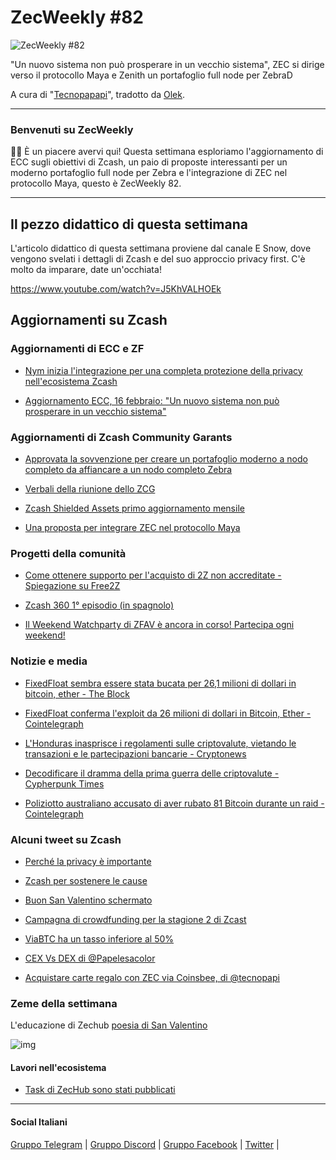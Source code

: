 # ZecWeekly #82

![ZecWeekly #82](https://substackcdn.com/image/fetch/f_auto,q_auto:good,fl_progressive:steep/https%3A%2F%2Fsubstack-post-media.s3.amazonaws.com%2Fpublic%2Fimages%2F9daf2a63-e52e-4f1c-8e90-a0eac85db61b_1704x928.gif)

"Un nuovo sistema non può prosperare in un vecchio sistema", ZEC si dirige verso il protocollo Maya e Zenith un portafoglio full node per ZebraD

A cura di "[Tecnopapapi](https://twitter.com/tecnopapapi)", tradotto da [Olek](https://twitter.com/an_Olek).

---

### Benvenuti su ZecWeekly

👋🏽 È un piacere avervi qui! Questa settimana esploriamo l'aggiornamento di ECC sugli obiettivi di Zcash, un paio di proposte interessanti per un moderno portafoglio full node per Zebra e l'integrazione di ZEC nel protocollo Maya, questo è ZecWeekly 82.

---

## Il pezzo didattico di questa settimana

L'articolo didattico di questa settimana proviene dal canale E Snow, dove vengono svelati i dettagli di Zcash e del suo approccio privacy first. C'è molto da imparare, date un'occhiata!

https://www.youtube.com/watch?v=J5KhVALHOEk

## Aggiornamenti su Zcash

### Aggiornamenti di ECC e ZF

- [Nym inizia l'integrazione per una completa protezione della privacy nell'ecosistema Zcash](https://blog.nymtech.net/nym-begins-integration-for-complete-privacy-protection-on-zcash-ecosystem-7452d1ea7141)

- [Aggiornamento ECC, 16 febbraio: "Un nuovo sistema non può prosperare in un vecchio sistema"](https://forum.zcashcommunity.com/t/ecc-update-for-feb-16-2025/46897)

### **Aggiornamenti di Zcash Community Garants**

- [Approvata la sovvenzione per creare un portafoglio moderno a nodo completo da affiancare a un nodo completo Zebra](https://forum.zcashcommunity.com/t/zenith-full-node-wallet/46523)

- [Verbali della riunione dello ZCG](https://forum.zcashcommunity.com/t/zcash-community-grants-meeting-minutes-2-5-2024/46881)

- [Zcash Shielded Assets primo aggiornamento mensile](https://forum.zcashcommunity.com/t/grant-update-zcash-shielded-assets-monthly-updates/41153)

- [Una proposta per integrare ZEC nel protocollo Maya](https://forum.zcashcommunity.com/t/transparent-shielded-dex-with-maya-protocol/46857)

### **Progetti della comunità**

- [Come ottenere supporto per l'acquisto di 2Z non accreditate - Spiegazione su Free2Z](https://free2z.cash/explainer/zpage/how-to-get-support-regarding-non-credited-2zs-purchase)

- [Zcash 360 1° episodio (in spagnolo)](https://x.com/yoditarX/status/1757540540445262022)

- [Il Weekend Watchparty di ZFAV è ancora in corso! Partecipa ogni weekend!](https://free2z.cash/ZFAVClub/broadcast)

### Notizie e media

- [FixedFloat sembra essere stata bucata per 26,1 milioni di dollari in bitcoin, ether - The Block](https://www.theblock.co/post/277959/fixedfloat-appears-to-have-been-exploited-for-26-1-million-in-bitcoin-ether)

- [FixedFloat conferma l'exploit da 26 milioni di dollari in Bitcoin, Ether - Cointelegraph](https://cointelegraph.com/news/fixed-float-confirms-26m-exploit-bitcoin-ether)

- [L'Honduras inasprisce i regolamenti sulle criptovalute, vietando le transazioni e le partecipazioni bancarie - Cryptonews](https://cryptonews.com/news/honduras-tightens-crypto-regulations-prohibits-bank-transactions-and-holdings.htm)

- [Decodificare il dramma della prima guerra delle criptovalute - Cypherpunk Times](https://www.cypherpunktimes.com/decoding-the-drama-of-the-first-crypto-war/)

- [Poliziotto australiano accusato di aver rubato 81 Bitcoin durante un raid - Cointelegraph](https://cointelegraph.com/news/australia-police-raid-bitcoin-hardware-wallet-trezor)

### Alcuni tweet su Zcash

- [Perché la privacy è importante](https://x.com/zcash/status/1758190240928272615)

- [Zcash per sostenere le cause](https://x.com/tecnopapapi/status/1756171948831154579)

- [Buon San Valentino schermato](https://x.com/zooko/status/1757883609724182677)

- [Campagna di crowdfunding per la stagione 2 di Zcast](https://x.com/ZcastEsp/status/1756482940895130038)

- [ViaBTC ha un tasso inferiore al 50%](https://x.com/jswihart/status/1756058002040213922)

- [CEX Vs DEX di @Papelesacolor](https://x.com/Lexaleth/status/1758837468164415901)

- [Acquistare carte regalo con ZEC via Coinsbee, di @tecnopapi](https://x.com/tecnopapapi/status/1757515516690710598)

### Zeme della settimana

L'educazione di Zechub [poesia di San Valentino](https://x.com/ZecHub/status/1757778459051364861)

![img](https://substackcdn.com/image/fetch/f_auto,q_auto:good,fl_progressive:steep/https%3A%2F%2Fsubstack-post-media.s3.amazonaws.com%2Fpublic%2Fimages%2F0287acbc-fb47-42f4-b9c1-edace92f5e96_748x863.png)

#### Lavori nell'ecosistema

- [Task di ZecHub sono stati pubblicati](https://app.dework.xyz/zechub-2424)

---

#### Social Italiani

[Gruppo Telegram](https://t.me/zcashita) | [Gruppo Discord](https://discord.com/channels/978714252934258779/1091806217359347802) | [Gruppo Facebook](https://www.facebook.com/groups/zecitalia) | [Twitter](https://twitter.com/InsideZcash) |

